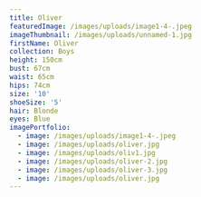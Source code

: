 ```yaml
---
title: Oliver
featuredImage: /images/uploads/image1-4-.jpeg
imageThumbnail: /images/uploads/unnamed-1.jpg
firstName: Oliver
collection: Boys
height: 150cm
bust: 67cm
waist: 65cm
hips: 74cm
size: '10'
shoeSize: '5'
hair: Blonde
eyes: Blue
imagePortfolio:
  - image: /images/uploads/image1-4-.jpeg
  - image: /images/uploads/oliver.jpg
  - image: /images/uploads/oliv1.jpg
  - image: /images/uploads/oliver-2.jpg
  - image: /images/uploads/oliver-3.jpg
  - image: /images/uploads/oliver.jpg
---
```


